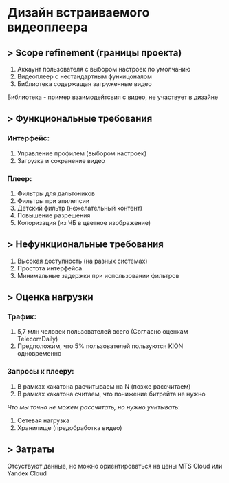 # Дизайн встраиваемого видеоплеера

## > Scope refinement (границы проекта)

1. Аккаунт пользователя с выбором настроек по умолчанию
2. Видеоплеер с нестандартным функицоналом
3. Библиотека содержащая загруженные видео

Библиотека - пример взаимодейтсвия с видео, не участвует в дизайне

## > Функциональные требования
### Интерфейс:
1. Управление профилем (выбором настроек)
2. Загрузка и сохранение видео

### Плеер:
1. Фильтры для дальтоников
2. Фильтры при эпилепсии
3. Детский фильтр (нежелательный контент)
4. Повышение разрешения
5. Колоризация (из ЧБ в цветное изображение)

## > Нефункциональные требования
1. Высокая доступность (на разных системах)
2. Простота интерфейса
3. Минимальные задержки при использовании фильтров

## > Оценка нагрузки
### Трафик:
1. 5,7 млн человек пользователей всего (Согласно оценкам TelecomDaily)
2. Предположим, что 5% пользователей пользуются KION одновременно

### Запросы к плееру:
1. В рамках хакатона расчитываем на N (позже рассчитаем)
2. В рамках хакатона считаем, что понижение битрейта не нужно

*Что мы точно не можем рассчитать, но нужно учитывать*:
1. Сетевая нагрузка
2. Хранилище (предобработка видео)

## > Затраты
Отсуствуют данные, но можно ориентироваться на цены MTS Cloud или Yandex Cloud

